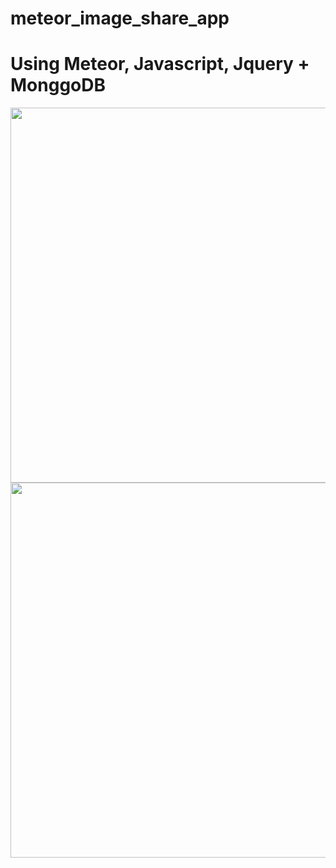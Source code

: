 # meteor_image_share_app
# Using Meteor, Javascript, Jquery + MonggoDB
<img src=http://i.imgur.com/v6TzEWg.png width="600">
<img src=http://i.imgur.com/1jRQD3J.png width="600">
